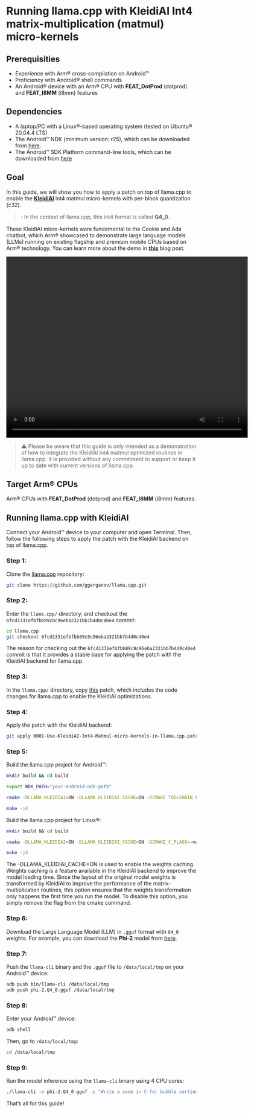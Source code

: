 <!--
    MIT License

    Copyright (c) 2024 Arm Limited

    Permission is hereby granted, free of charge, to any person obtaining a copy
    of this software and associated documentation files (the "Software"), to deal
    in the Software without restriction, including without limitation the rights
    to use, copy, modify, merge, publish, distribute, sublicense, and/or sell
    copies of the Software, and to permit persons to whom the Software is
    furnished to do so, subject to the following conditions:

    The above copyright notice and this permission notice shall be included in all
    copies or substantial portions of the Software.

    THE SOFTWARE IS PROVIDED "AS IS", WITHOUT WARRANTY OF ANY KIND, EXPRESS OR
    IMPLIED, INCLUDING BUT NOT LIMITED TO THE WARRANTIES OF MERCHANTABILITY,
    FITNESS FOR A PARTICULAR PURPOSE AND NONINFRINGEMENT. IN NO EVENT SHALL THE
    AUTHORS OR COPYRIGHT HOLDERS BE LIABLE FOR ANY CLAIM, DAMAGES OR OTHER
    LIABILITY, WHETHER IN AN ACTION OF CONTRACT, TORT OR OTHERWISE, ARISING FROM,
    OUT OF OR IN CONNECTION WITH THE SOFTWARE OR THE USE OR OTHER DEALINGS IN THE
    SOFTWARE.
-->

<h1><b>Running llama.cpp with KleidiAI Int4 matrix-multiplication (matmul) micro-kernels </b></h1>

## Prerequisities

- Experience with Arm® cross-compilation on Android™
- Proficiency with Android® shell commands
- An Android® device with an Arm® CPU with <strong>FEAT_DotProd</strong> (dotprod) and <strong>FEAT_I8MM</strong> (i8mm) features

## Dependencies
- A laptop/PC with a Linux®-based operating system (tested on Ubuntu® 20.04.4 LTS)
- The Android™ NDK (minimum version: r25), which can be downloaded from [here](https://developer.android.com/ndk/downloads).
- The Android™ SDK Platform command-line tools, which can be downloaded from [here](https://developer.android.com/tools/releases/platform-tools)

## Goal

In this guide, we will show you how to apply a patch on top of llama.cpp to enable the <strong>[KleidiAI](https://gitlab.arm.com/kleidi/kleidiai)</strong> int4 matmul micro-kernels with per-block quantization (c32).

> ℹ️ In the context of llama.cpp, this int4 format is called <strong>Q4_0</strong>.

These KleidiAI micro-kernels were fundamental to the Cookie and Ada chatbot, which Arm® showcased to demonstrate large language models (LLMs) running on existing flagship and premium mobile CPUs based on Arm® technology. You can learn more about the demo in <strong>[this](https://community.arm.com/arm-community-blogs/b/ai-and-ml-blog/posts/generative-ai-on-mobile-on-arm-cpu)</strong> blog post.

<p align="center">
<video autoplay src="https://community.arm.com/cfs-file/__key/telligent-evolution-videotranscoding-securefilestorage/communityserver-blogs-components-weblogfiles-00-00-00-38-23/phi_2D00_3-demo.mp4.mp4" width="640" height="480" controls></video>
</p>

> ⚠️ Please be aware that this guide is only intended as a demonstration of how to integrate the KleidiAI int4 matmul optimized routines in llama.cpp. It is provided without any commitment to support or keep it up to date with current versions of llama.cpp.

## Target Arm® CPUs

Arm® CPUs with <strong>FEAT_DotProd</strong> (dotprod) and <strong>FEAT_I8MM</strong> (i8mm) features.

## Running llama.cpp with KleidiAI

Connect your Android™ device to your computer and open Terminal. Then, follow the following steps to apply the patch with the KleidiAI backend on top of llama.cpp.

### Step 1:

Clone the [llama.cpp](https://github.com/ggerganov/llama.cpp) repository:

```bash
git clone https://github.com/ggerganov/llama.cpp.git
```
### Step 2:

Enter the `llama.cpp/` directory, and checkout the `6fcd1331efbfbb89c8c96eba2321bb7b4d0c40e4` commit:

```bash
cd llama.cpp
git checkout 6fcd1331efbfbb89c8c96eba2321bb7b4d0c40e4
```

The reason for checking out the `6fcd1331efbfbb89c8c96eba2321bb7b4d0c40e4` commit is that it provides a stable base for applying the patch with the KleidiAI backend for llama.cpp.

### Step 3:

In the `llama.cpp/` directory, copy [this](0001-Use-KleidiAI-Int4-Matmul-micro-kernels-in-llama.cpp.patch) patch, which includes the code changes for llama.cpp to enable the KleidiAI optimizations.


### Step 4:

Apply the patch with the KleidiAI backend:

```bash
git apply 0001-Use-KleidiAI-Int4-Matmul-micro-kernels-in-llama.cpp.patch
```

### Step 5:

Build the llama.cpp project for Android™:

```bash
mkdir build && cd build

export NDK_PATH="your-android-ndk-path"

cmake -DLLAMA_KLEIDIAI=ON -DLLAMA_KLEIDIAI_CACHE=ON -DCMAKE_TOOLCHAIN_FILE=${NDK_PATH}/build/cmake/android.toolchain.cmake -DANDROID_ABI=arm64-v8a -DANDROID_PLATFORM=android-23 -DCMAKE_C_FLAGS=-march=armv8.2a+i8mm+dotprod -DCMAKE_CXX_FLAGS=-march=armv8.2a+i8mm+dotprod ..

make -j4
```
Build the llama.cpp project for Linux®:

```bash
mkdir build && cd build

cmake -DLLAMA_KLEIDIAI=ON -DLLAMA_KLEIDIAI_CACHE=ON -DCMAKE_C_FLAGS=-march=armv8.2-a+dotprod+i8mm -DCMAKE_CXX_FLAGS=-march=armv8.2-a+dotprod+i8mm ..

make -j4
```
The  -DLLAMA_KLEIDIAI_CACHE=ON  is used to enable the weights caching. Weights caching is a feature available in the KleidiAI backend to improve the model loading time. Since the layout of the original model weights is transformed by KleidiAI to improve the performance of the matrix-multiplication routines, this option ensures that the weights transformation only happens the first time you run the model.
To disable this option, you simply remove the flag from the cmake command.

### Step 6:

Download the Large Language Model (LLM) in `.gguf` format with `Q4_0` weights. For example, you can download the <strong>Phi-2</strong> model from [here](https://huggingface.co/TheBloke/phi-2-GGUF/blob/main/phi-2.Q4_0.gguf).


### Step 7:

Push the `llama-cli` binary and the `.gguf` file to `/data/local/tmp` on your Android™ device:

```bash
adb push bin/llama-cli /data/local/tmp
adb push phi-2.Q4_0.gguf /data/local/tmp
```

### Step 8:

Enter your Android™ device:

```bash
adb shell
```
Then, go to `/data/local/tmp`:

```bash
cd /data/local/tmp
```

### Step 9:

Run the model inference using the `llama-cli` binary using 4 CPU cores:

```bash
./llama-cli -m phi-2.Q4_0.gguf -p "Write a code in C for bubble sorting" -n 32 -t 4
```

That’s all for this guide!
